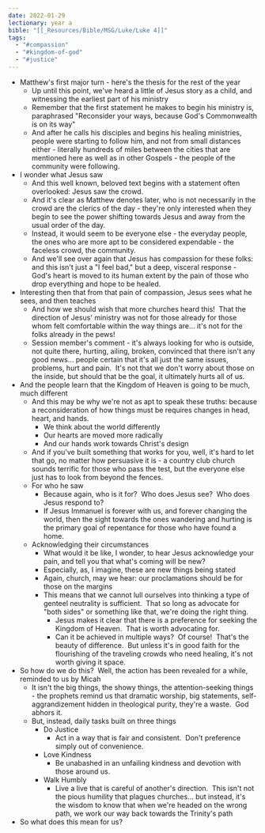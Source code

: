 ```yaml
---
date: 2022-01-29
lectionary: year a
bible: "[[_Resources/Bible/MSG/Luke/Luke 4]]"
tags:
  - "#compassion"
  - "#kingdom-of-god"
  - "#justice"
---
```

* Matthew's first major turn - here's the thesis for the rest of the year
	* Up until this point, we've heard a little of Jesus story as a child, and witnessing the earliest part of his ministry
	* Remember that the first statement he makes to begin his ministry is, paraphrased "Reconsider your ways, because God's Commonwealth is on its way"
	* And after he calls his disciples and begins his healing ministries, people were starting to follow him, and not from small distances either - literally hundreds of miles between the cities that are mentioned here as well as in other Gospels - the people of the community were following.
* I wonder what Jesus saw
	* And this well known, beloved text begins with a statement often overlooked: Jesus saw the crowd.
	* And it's clear as Matthew denotes later, who is not necessarily in the crowd are the clerics of the day - they're only interested when they begin to see the power shifting towards Jesus and away from the usual order of the day.
	* Instead, it would seem to be everyone else - the everyday people, the ones who are more apt to be considered expendable - the faceless crowd, the community.
	* And we'll see over again that Jesus has compassion for these folks: and this isn't just a "I feel bad," but a deep, visceral response - God's heart is moved to its human extent by the pain of those who drop everything and hope to be healed.
* Interesting then that from that pain of compassion, Jesus sees what he sees, and then teaches
	* And how we should wish that more churches heard this!  That the direction of Jesus' ministry was not for those already for those whom felt comfortable within the way things are... it's not for the folks already in the pews!
	* Session member's comment - it's always looking for who is outside, not quite there, hurting, ailing, broken, convinced that there isn't any good news... people certain that it's all just the same issues, problems, hurt and pain.  It's not that we don't worry about those on the inside, but should that be the goal, it ultimately hurts all of us.
* And the people learn that the Kingdom of Heaven is going to be much, much different
	* And this may be why we're not as apt to speak these truths: because a reconsideration of how things must be requires changes in head, heart, and hands.
		* We think about the world differently
		* Our hearts are moved more radically
		* And our hands work towards Christ's design
	* And if you've built something that works for you, well, it's hard to let that go, no matter how persuasive it is - a country club church sounds terrific for those who pass the test, but the everyone else just has to look from beyond the fences.
	* For who he saw
		* Because again, who is it for?  Who does Jesus see?  Who does Jesus respond to?
		* If Jesus Immanuel is forever with us, and forever changing the world, then the sight towards the ones wandering and hurting is the primary goal of repentance for those who have found a home.
	* Acknowledging their circumstances
		* What would it be like, I wonder, to hear Jesus acknowledge your pain, and tell you that what's coming will be new?
		* Especially, as, I imagine, these are new things being stated
		* Again, church, may we hear: our proclamations should be for those on the margins
		* This means that we cannot lull ourselves into thinking a type of genteel neutrality is sufficient.  That so long as advocate for "both sides" or something like that, we're doing the right thing.
			* Jesus makes it clear that there is a preference for seeking the Kingdom of Heaven.  That is worth advocating for.
			* Can it be achieved in multiple ways?  Of course!  That's the beauty of difference.  But unless it's in good faith for the flourishing of the traveling crowds who need healing, it's not worth giving it space.
* So how do we do this?  Well, the action has been revealed for a while, reminded to us by Micah
	* It isn't the big things, the showy things, the attention-seeking things - the prophets remind us that dramatic worship, big statements, self-aggrandizement hidden in theological purity, they're a waste.  God abhors it.
	* But, instead, daily tasks built on three things
		* Do Justice
			* Act in a way that is fair and consistent.  Don't preference simply out of convenience.
		* Love Kindness
			* Be unabashed in an unfailing kindness and devotion with those around us.
		* Walk Humbly
			* Live a live that is careful of another's direction.  This isn't not the pious humility that plagues churches... but instead, it's the wisdom to know that when we're headed on the wrong path, we work our way back towards the Trinity's path
* So what does this mean for us?
